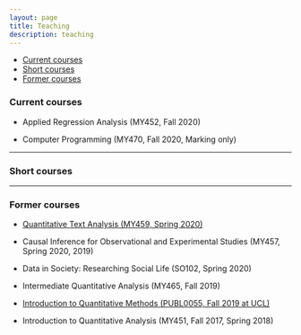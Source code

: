 ```yaml
---
layout: page
title: Teaching
description: teaching
---
```


<div class="navbar">
    <div class="navbar-inner">
        <ul class="nav">
            <li><a href="#current">Current courses</a></li>
            <li><a href="#shortcourses">Short courses</a></li>
            <li><a href="#old">Former courses</a></li>
        </ul>
    </div>
</div>


### <a name="current"></a>Current courses

- Applied Regression Analysis (MY452, Fall 2020)

- Computer Programming (MY470, Fall 2020, Marking only)


---

### <a name="shortcourses"></a>Short courses

---


### <a name="old"></a>Former courses

- [Quantitative Text Analysis (MY459, Spring 2020)](https://lse-my459.github.io/)

- Causal Inference for Observational and Experimental Studies (MY457, Spring 2020, 2019)

- Data in Society: Researching Social Life (SO102, Spring 2020)

- Intermediate Quantitative Analysis (MY465, Fall 2019)

- [Introduction to Quantitative Methods (PUBL0055, Fall 2019 at UCL)](https://uclspp.github.io/PUBL0055/index.html)

- Introduction to Quantitative Analysis (MY451, Fall 2017, Spring 2018)


